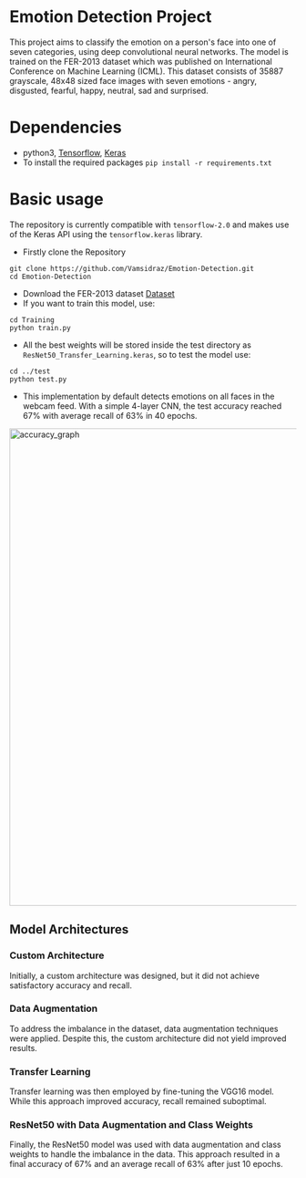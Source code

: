 # Emotion Detection Project
This project aims to classify the emotion on a person's face into one of seven categories, using deep convolutional neural networks. The model is trained on the FER-2013 dataset which was published on International Conference on Machine Learning (ICML). This dataset consists of 35887 grayscale, 48x48 sized face images with seven emotions - angry, disgusted, fearful, happy, neutral, sad and surprised.

# Dependencies
- python3, [Tensorflow](https://www.tensorflow.org/), [Keras](https://keras.io/)<br>
- To install the required packages `pip install -r requirements.txt`

# Basic usage
The repository is currently compatible with `tensorflow-2.0` and makes use of the Keras API using the `tensorflow.keras` library.

- Firstly clone the Repository
```
git clone https://github.com/Vamsidraz/Emotion-Detection.git
cd Emotion-Detection
```
- Download the FER-2013 dataset [Dataset](https://www.kaggle.com/datasets/msambare/fer2013)
- If you want to train this model, use:
 ```
 cd Training
 python train.py
 ```
- All the best weights will be stored inside the test directory as `ResNet50_Transfer_Learning.keras`, so to test the model use:
```
cd ../test
python test.py
```
- This implementation by default detects emotions on all faces in the webcam feed. With a simple 4-layer CNN, the test accuracy reached 67% with average recall of 63% in 40 epochs.<br>
<img width="837" alt="accuracy_graph" src=(https://github.com/Vamsidraz/Emotion-Detection/blob/main/images/accuracy_graph.png)> 


## Model Architectures
### Custom Architecture
Initially, a custom architecture was designed, but it did not achieve satisfactory accuracy and recall.

### Data Augmentation
To address the imbalance in the dataset, data augmentation techniques were applied. Despite this, the custom architecture did not yield improved results.

### Transfer Learning
Transfer learning was then employed by fine-tuning the VGG16 model. While this approach improved accuracy, recall remained suboptimal.

### ResNet50 with Data Augmentation and Class Weights
Finally, the ResNet50 model was used with data augmentation and class weights to handle the imbalance in the data. This approach resulted in a final accuracy of 67% and an average recall of 63% after just 10 epochs.



